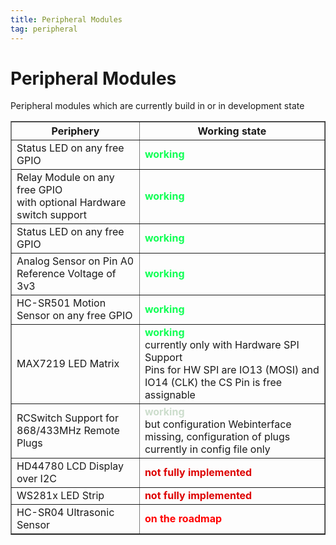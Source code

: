 ```yaml
---
title: Peripheral Modules
tag: peripheral
---
```


# Peripheral Modules

Peripheral modules which are currently build in or in development state

<table border="1" align="center" width="80%">
<tr><th>Periphery</th><th>Working state</th></tr>
<tr><td>Status LED on any free GPIO</td><td><font color="#11ff55"><b>working</b></font></td></tr>
<tr><td>Relay Module on any free GPIO<br>with optional Hardware switch support</td><td><font color="#11ff55"><b>working</b></font></td></tr>
<tr><td>Status LED on any free GPIO</td><td><font color="#11ff55"><b>working</b></font></td></tr>
<tr><td>Analog Sensor on Pin A0<br>Reference Voltage of 3v3</td><td><font color="#11ff55"><b>working</b></font></td></tr>
<tr><td>HC-SR501 Motion Sensor on any free GPIO</td><td><font color="#11ff55"><b>working</b></font></td></tr>
<tr><td>MAX7219 LED Matrix<br></td><td><font color="#11ff55"><b>working</b></font><br>currently only with Hardware SPI Support<br>Pins for HW SPI are IO13 (MOSI) and IO14 (CLK) the CS Pin is free assignable</td></tr>
<tr><td>RCSwitch Support for 868/433MHz Remote Plugs</td><td><font color="#ccddcc"><b>working</b></font><br>but configuration Webinterface missing, configuration of plugs currently in config file only</td></tr>
<tr><td>HD44780 LCD Display over I2C</td><td><font color="#dd0000"><b>not fully implemented</b></font></td></tr>
<tr><td>WS281x LED Strip</td><td><font color="#dd0000"><b>not fully implemented</b></font></td></tr>
<tr><td>HC-SR04 Ultrasonic Sensor</td><td><font color="#ff0000"><b>on the roadmap</b></font></td></tr>
</table>